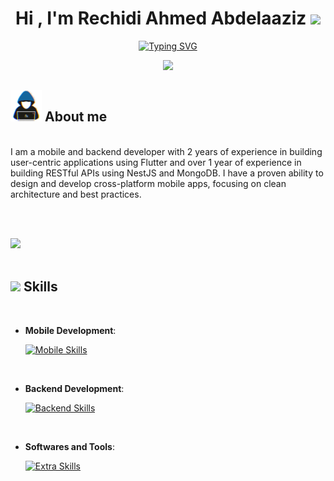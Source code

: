 <h1 align="center"><b>Hi , I'm Rechidi Ahmed Abdelaaziz </b><img src="https://media.giphy.com/media/hvRJCLFzcasrR4ia7z/giphy.gif" width="35"></h1>
<!--  -->
<p align="center">
<a href="https://git.io/typing-svg"><img src="https://readme-typing-svg.demolab.com?font=Fira+Code&duration=3006&pause=1402&color=089FB1&center=true&vCenter=true&random=true&width=435&lines=Flutter+%7C+NestJs+developer" alt="Typing SVG" /></a>

<p align="center">
<a href="[https://goole.com](https://www.linkedin.com/in/rechidiahmed/)"> <img src="https://github.com/gauravghongde/social-icons/blob/master/SVG/Color/LinkedIN.svg"></a> 

<br>



## <picture><img src = "https://github.com/0xAbdulKhalid/0xAbdulKhalid/raw/main/assets/mdImages/about_me.gif" width = 50px></picture> **About me**

<br>
I am a mobile and backend developer with 2 years of experience in building user-centric applications using Flutter and over 1 year of experience in building RESTful APIs using NestJS and MongoDB. I have a proven ability to design and develop cross-platform mobile apps, focusing on clean architecture and best practices.

<br><br>

<img src="https://user-images.githubusercontent.com/73097560/115834477-dbab4500-a447-11eb-908a-139a6edaec5c.gif"><br><br>

## <img src="https://media2.giphy.com/media/QssGEmpkyEOhBCb7e1/giphy.gif?cid=ecf05e47a0n3gi1bfqntqmob8g9aid1oyj2wr3ds3mg700bl&rid=giphy.gif" width ="25"><b> Skills</b>
<br>

<p align="center">

- **Mobile Development**:
    
    [![Mobile Skills](https://skillicons.dev/icons?i=flutter,dart&theme=dark)](https://skillicons.dev)
  
<br>  

- **Backend Development**:
    
    [![Backend Skills](https://skillicons.dev/icons?i=js,ts,express,nestjs,mongodb&theme=dark)](https://skillicons.dev)

  <br>

- **Softwares and Tools**:
  
    [![Extra Skills](https://skillicons.dev/icons?i=github,docker,figma,githubactions,linux,vscode,postman&theme=dark)](https://skillicons.dev)
  

<br>  
